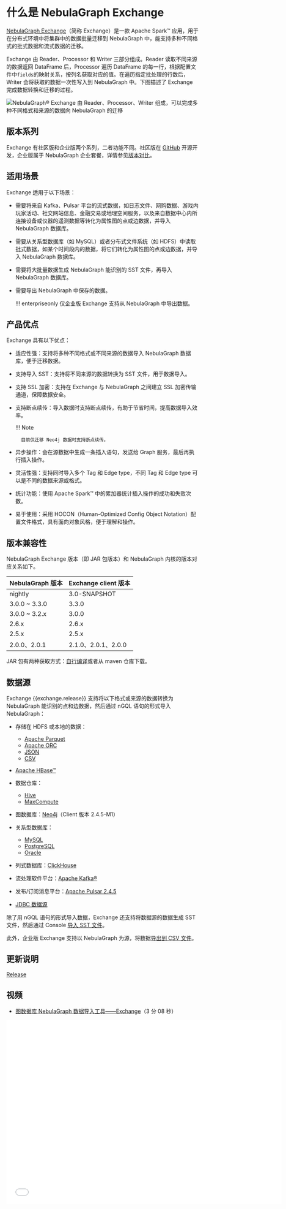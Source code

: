# 什么是 NebulaGraph Exchange

[NebulaGraph Exchange](https://github.com/vesoft-inc/nebula-exchange)（简称 Exchange）是一款 Apache Spark&trade; 应用，用于在分布式环境中将集群中的数据批量迁移到 NebulaGraph 中，能支持多种不同格式的批式数据和流式数据的迁移。

Exchange 由 Reader、Processor 和 Writer 三部分组成。Reader 读取不同来源的数据返回 DataFrame 后，Processor 遍历 DataFrame 的每一行，根据配置文件中`fields`的映射关系，按列名获取对应的值。在遍历指定批处理的行数后，Writer 会将获取的数据一次性写入到 NebulaGraph 中。下图描述了 Exchange 完成数据转换和迁移的过程。

![NebulaGraph&reg; Exchange 由 Reader、Processor、Writer 组成，可以完成多种不同格式和来源的数据向 NebulaGraph 的迁移](https://docs-cdn.nebula-graph.com.cn/figures/ex-ug-003.png "NebulaGraph&reg; Exchange 转数据转换和迁移的过程")

## 版本系列

Exchange 有社区版和企业版两个系列，二者功能不同。社区版在 [GitHub](https://github.com/vesoft-inc/nebula-exchange) 开源开发，企业版属于 NebulaGraph 企业套餐，详情参见[版本对比](https://nebula-graph.com.cn/pricing/)。

## 适用场景

Exchange 适用于以下场景：

- 需要将来自 Kafka、Pulsar 平台的流式数据，如日志文件、网购数据、游戏内玩家活动、社交网站信息、金融交易或地理空间服务，以及来自数据中心内所连接设备或仪器的遥测数据等转化为属性图的点或边数据，并导入 NebulaGraph 数据库。

- 需要从关系型数据库（如 MySQL）或者分布式文件系统（如 HDFS）中读取批式数据，如某个时间段内的数据，将它们转化为属性图的点或边数据，并导入 NebulaGraph 数据库。

- 需要将大批量数据生成 NebulaGraph 能识别的 SST 文件，再导入 NebulaGraph 数据库。

- 需要导出 NebulaGraph 中保存的数据。

  !!! enterpriseonly
        仅企业版 Exchange 支持从 NebulaGraph 中导出数据。

## 产品优点

Exchange 具有以下优点：

- 适应性强：支持将多种不同格式或不同来源的数据导入 NebulaGraph 数据库，便于迁移数据。

- 支持导入 SST：支持将不同来源的数据转换为 SST 文件，用于数据导入。

- 支持 SSL 加密：支持在 Exchange 与 NebulaGraph 之间建立 SSL 加密传输通道，保障数据安全。

- 支持断点续传：导入数据时支持断点续传，有助于节省时间，提高数据导入效率。

  !!! Note

        目前仅迁移 Neo4j 数据时支持断点续传。

- 异步操作：会在源数据中生成一条插入语句，发送给 Graph 服务，最后再执行插入操作。

- 灵活性强：支持同时导入多个 Tag 和 Edge type，不同 Tag 和 Edge type 可以是不同的数据来源或格式。

- 统计功能：使用 Apache Spark&trade; 中的累加器统计插入操作的成功和失败次数。

- 易于使用：采用 HOCON（Human-Optimized Config Object Notation）配置文件格式，具有面向对象风格，便于理解和操作。

## 版本兼容性

NebulaGraph Exchange 版本（即 JAR 包版本）和 NebulaGraph 内核的版本对应关系如下。

|NebulaGraph 版本|Exchange client 版本|
|:---|:---|
|nightly     |3.0-SNAPSHOT|
|3.0.0 ~ 3.3.0 |3.3.0       |
|3.0.0 ~ 3.2.x |3.0.0       |
|2.6.x       |2.6.x       |
|2.5.x       |2.5.x       |
|2.0.0、2.0.1|2.1.0、2.0.1、2.0.0|

JAR 包有两种获取方式：[自行编译](../ex-ug-compile.md)或者从 maven 仓库下载。

## 数据源

Exchange {{exchange.release}} 支持将以下格式或来源的数据转换为 NebulaGraph 能识别的点和边数据，然后通过 nGQL 语句的形式导入 NebulaGraph：

- 存储在 HDFS 或本地的数据：
  - [Apache Parquet](../use-exchange/ex-ug-import-from-parquet.md)
  - [Apache ORC](../use-exchange/ex-ug-import-from-orc.md)
  - [JSON](../use-exchange/ex-ug-import-from-json.md)
  - [CSV](../use-exchange/ex-ug-import-from-csv.md)

- [Apache HBase&trade;](../use-exchange/ex-ug-import-from-hbase.md)

- 数据仓库：

  - [Hive](../use-exchange/ex-ug-import-from-hive.md)
  - [MaxCompute](../use-exchange/ex-ug-import-from-maxcompute.md)

- 图数据库：[Neo4j](../use-exchange/ex-ug-import-from-neo4j.md)（Client 版本 2.4.5-M1）

- 关系型数据库：
  - [MySQL](../use-exchange/ex-ug-import-from-mysql.md)
  - [PostgreSQL](../use-exchange/ex-ug-import-from-mysql.md)
  - [Oracle](../use-exchange/ex-ug-import-from-oracle.md)

- 列式数据库：[ClickHouse](../use-exchange/ex-ug-import-from-clickhouse.md)

- 流处理软件平台：[Apache Kafka&reg;](../use-exchange/ex-ug-import-from-kafka.md)

- 发布/订阅消息平台：[Apache Pulsar 2.4.5](../use-exchange/ex-ug-import-from-pulsar.md)

- [JDBC 数据源](../use-exchange/ex-ug-import-from-jdbc.md)

除了用 nGQL 语句的形式导入数据，Exchange 还支持将数据源的数据生成 SST 文件，然后通过 Console [导入 SST 文件](../use-exchange/ex-ug-import-from-sst.md)。

此外，企业版 Exchange 支持以 NebulaGraph 为源，将数据[导出到 CSV 文件](../use-exchange/ex-ug-export-from-nebula.md)。

## 更新说明

[Release](https://github.com/vesoft-inc/nebula-exchange/releases/tag/{{exchange.tag}})

## 视频

* [图数据库 NebulaGraph 数据导入工具——Exchange](https://www.bilibili.com/video/BV1Pq4y177D9)（3 分 08 秒）
<iframe src="//player.bilibili.com/player.html?aid=546003709&bvid=BV1Pq4y177D9&cid=352387808&page=1&high_quality=1" scrolling="no" border="0" frameborder="no" framespacing="0" allowfullscreen="true" width="720px" height="480px"> </iframe>
